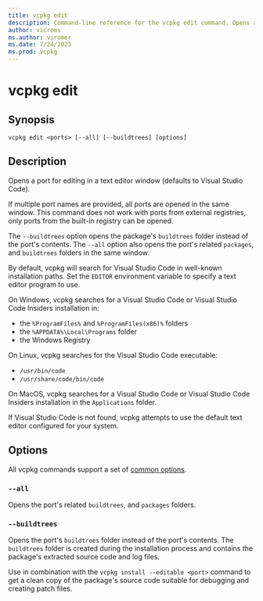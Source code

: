 ```yaml
---
title: vcpkg edit
description: Command-line reference for the vcpkg edit command. Opens a port's contents in a text editor window.
author: vicroms
ms.author: viromer
ms.date: 7/24/2023
ms.prod: vcpkg
---
```

# vcpkg edit

## Synopsis

```Console
vcpkg edit <ports> [--all] [--buildtrees] [options]
```

## Description

Opens a port for editing in a text editor window (defaults to Visual Studio Code).

If multiple port names are provided, all ports are opened in the same window.
This command does not work with ports from external registries, only ports from the built-in
registry can be opened.

The `--buildtrees` option opens the package's `buildtrees` folder instead of the port's contents.
The `--all` option also opens the port's related `packages`, and `buildtrees` folders in the same window.

By default, vcpkg will search for Visual Studio Code in well-known installation paths.
Set the `EDITOR` environment variable to specify a text editor program to use.

On Windows, vcpkg searches for a Visual Studio Code or Visual Studio Code Insiders installation in:

* the `%ProgramFiles%` and `%ProgramFiles(x86)%` folders
* the `%APPDATA%\Local\Programs` folder
* the Windows Registry

On Linux, vcpkg searches for the Visual Studio Code executable:

* `/usr/bin/code`
* `/usr/share/code/bin/code`

On MacOS, vcpkg searches for a Visual Studio Code or Visual Studio Code Insiders installation in the `Applications` folder.

If Visual Studio Code is not found, vcpkg attempts to use the default text editor configured for
your system.

## Options

All vcpkg commands support a set of [common options](common-options.md).

### `--all`

Opens the port's related `buildtrees`, and `packages` folders.

### `--buildtrees`

Opens the port's `buildtrees` folder instead of the port's contents. The `buildtrees` folder
is created during the installation process and contains the package's extracted source code and log files.

Use in combination with the `vcpkg install --editable <port>` command to get a clean copy of the
package's source code suitable for debugging and creating patch files.
